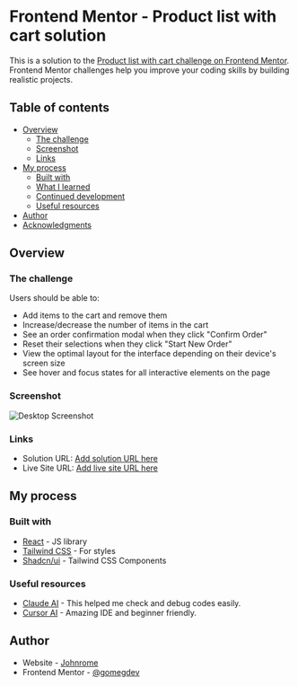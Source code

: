 # Frontend Mentor - Product list with cart solution

This is a solution to the [Product list with cart challenge on Frontend Mentor](https://www.frontendmentor.io/challenges/product-list-with-cart-5MmqLVAp_d). Frontend Mentor challenges help you improve your coding skills by building realistic projects.

## Table of contents

- [Overview](#overview)
  - [The challenge](#the-challenge)
  - [Screenshot](#screenshot)
  - [Links](#links)
- [My process](#my-process)
  - [Built with](#built-with)
  - [What I learned](#what-i-learned)
  - [Continued development](#continued-development)
  - [Useful resources](#useful-resources)
- [Author](#author)
- [Acknowledgments](#acknowledgments)

## Overview

### The challenge

Users should be able to:

- Add items to the cart and remove them
- Increase/decrease the number of items in the cart
- See an order confirmation modal when they click "Confirm Order"
- Reset their selections when they click "Start New Order"
- View the optimal layout for the interface depending on their device's screen size
- See hover and focus states for all interactive elements on the page

### Screenshot

![Desktop Screenshot](../fm-shopping-with-cart/src/assets/images/dessert-store.jpeg)

### Links

- Solution URL: [Add solution URL here](https://github.com/gomegdev/product-list-with-cart)
- Live Site URL: [Add live site URL here](https://product-list-with-cart-gomeg.netlify.app/)

## My process

### Built with

- [React](https://reactjs.org/) - JS library
- [Tailwind CSS](https://tailwindcss.com/) - For styles
- [Shadcn/ui](https://ui.shadcn.com/) - Tailwind CSS Components

### Useful resources

- [Claude AI](https://claude.ai) - This helped me check and debug codes easily.
- [Cursor AI](https://www.cursor.com/) - Amazing IDE and beginner friendly.

## Author

- Website - [Johnrome](https://johnrome-pangon-portfolio.vercel.app/)
- Frontend Mentor - [@gomegdev](https://www.frontendmentor.io/profile/gomegdev)
